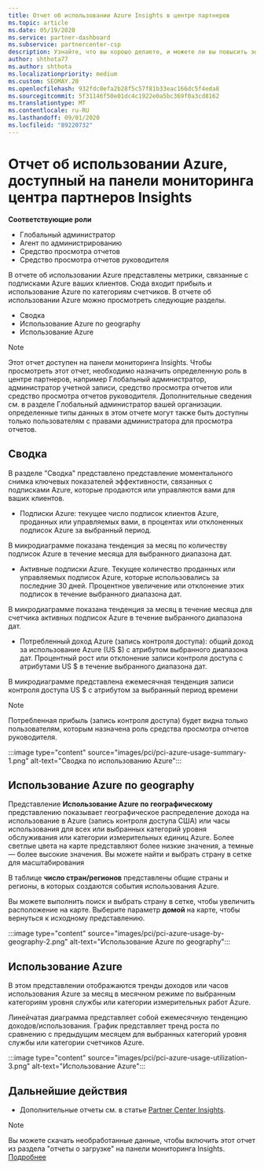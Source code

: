 ```yaml
---
title: Отчет об использовании Azure Insights в центре партнеров
ms.topic: article
ms.date: 05/19/2020
ms.service: partner-dashboard
ms.subservice: partnercenter-csp
description: Узнайте, что вы хорошо делаете, и можете ли вы повысить эффективность использования подписок Azure, которые вы продаете или управляете клиентами.
author: shthota77
ms.author: shthota
ms.localizationpriority: medium
ms.custom: SEOMAY.20
ms.openlocfilehash: 932fdc0efa2b28f5c57f81b33eac166dc5f4eda8
ms.sourcegitcommit: 5f31146f50e01dc4c1922e0a5bc369f0a3cd8162
ms.translationtype: MT
ms.contentlocale: ru-RU
ms.lasthandoff: 09/01/2020
ms.locfileid: "89220732"
---
```

# <a name="azure-usage-report-available-from-the-partner-center-insights-dashboard"></a>Отчет об использовании Azure, доступный на панели мониторинга центра партнеров Insights

**Соответствующие роли**
- Глобальный администратор
- Агент по администрированию
- Средство просмотра отчетов
- Средство просмотра отчетов руководителя

В отчете об использовании Azure представлены метрики, связанные с подписками Azure ваших клиентов. Сюда входит прибыль и использование Azure по категориям счетчиков. В отчете об использовании Azure можно просмотреть следующие разделы.

- Сводка
- Использование Azure по geography
- Использование Azure

 > [!NOTE]
 > Этот отчет доступен на панели мониторинга Insights. Чтобы просмотреть этот отчет, необходимо назначить определенную роль в центре партнеров, например Глобальный администратор, администратор учетной записи, средство просмотра отчетов или средство просмотра отчетов руководителя. Дополнительные сведения см. в разделе Глобальный администратор вашей организации. определенные типы данных в этом отчете могут также быть доступны только пользователям с правами администратора для просмотра отчетов.

## <a name="summary"></a>Сводка

В разделе "Сводка" представлено представление моментального снимка ключевых показателей эффективности, связанных с подписками Azure, которые продаются или управляются вами для ваших клиентов.  

- Подписки Azure: текущее число подписок клиентов Azure, проданных или управляемых вами, в процентах или отклоненных подписок Azure за выбранный период.

В микродиаграмме показана тенденция за месяц по количеству подписок Azure в течение месяца для выбранного диапазона дат.
- Активные подписки Azure. Текущее количество проданных или управляемых подписок Azure, которые использовались за последние 30 дней.
Процентное увеличение или отклонение этих подписок в течение выбранного диапазона дат.

В микродиаграмме показана тенденция за месяц в течение месяца для счетчика активных подписок Azure в течение выбранного диапазона дат.

- Потребленный доход Azure (запись контроля доступа): общий доход за использование Azure (US $) с атрибутом выбранного диапазона дат.
Процентный рост или отклонение записи контроля доступа с атрибутами US $ в течение выбранного диапазона дат. 

В микродиаграмме представлена ежемесячная тенденция записи контроля доступа US $ с атрибутом за выбранный период времени


> [!NOTE]
 > Потребленная прибыль (запись контроля доступа) будет видна только пользователям, которым назначена роль средства просмотра отчетов руководителя.

:::image type="content" source="images/pci/pci-azure-usage-summary-1.png" alt-text="Сводка по использованию Azure":::

## <a name="azure-usage-by-geography"></a>Использование Azure по geography

Представление **Использование Azure по географическому** представлению показывает географическое распределение дохода на использование в Azure (запись контроля доступа США) или часы использования для всех или выбранных категорий уровня обслуживания или категории измерительных единиц Azure. Более светлые цвета на карте представляют более низкие значения, а темные — более высокие значения. Вы можете найти и выбрать страну в сетке для масштабирования 

В таблице **число стран/регионов** представлены общие страны и регионы, в которых создаются события использования Azure.

Вы можете выполнить поиск и выбрать страну в сетке, чтобы увеличить расположение на карте. Выберите параметр **домой** на карте, чтобы вернуться к исходному представлению.

:::image type="content" source="images/pci/pci-azure-usage-by-geography-2.png" alt-text="Использование Azure по geography":::

## <a name="azure-utilization"></a>Использование Azure

В этом представлении отображаются тренды доходов или часов использования Azure за месяц в месячном режиме по выбранным категориям уровня службы или категории измерительных работ Azure. 

Линейчатая диаграмма представляет собой ежемесячную тенденцию доходов/использования. График представляет тренд роста по сравнению с предыдущим месяцем для выбранных категорий уровня службы или категории счетчиков Azure.

:::image type="content" source="images/pci/pci-azure-usage-utilization-3.png" alt-text="Использование Azure":::

## <a name="next-steps"></a>Дальнейшие действия

- Дополнительные отчеты см. в статье [Partner Center Insights](partner-center-insights.md).

>[!NOTE] 
> Вы можете скачать необработанные данные, чтобы включить этот отчет из раздела "отчеты о загрузке" на панели мониторинга Insights. [Подробнее](pci-download-reports.md) 
